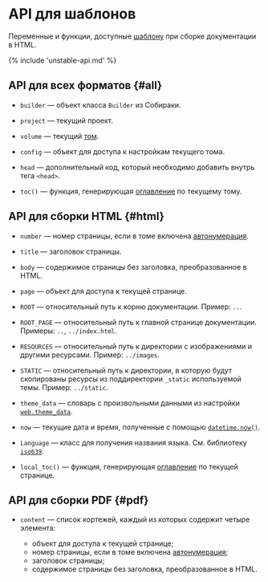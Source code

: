 # API для шаблонов

Переменные и функции, доступные [шаблону](../build-html/web-customization.md#template) при сборке документации в HTML.

{% include 'unstable-api.md' %}

## API для всех форматов {#all}

- `builder` — объект класса `Builder` из Собираки.

- `project` — текущий проект.

- `volume` — текущий [том](../overview/terms.md).

- `config` — объект для доступа к настройкам текущего тома.

- `head` — дополнительный код, который необходимо добавить внутрь тега `<head>`.

- `toc()` — функция, генерирующая [оглавление](../overview/files.md#toc) по текущему тому.

## API для сборки HTML {#html}

- `number` — номер страницы, если в томе включена [автонумерация](../overview/files.md#autonumeration).

- `title` — заголовок страницы.

- `body` — содержимое страницы без заголовка, преобразованное в HTML.

- `page` — объект для доступа к текущей странице.

- `ROOT` — относительный путь к корню документации. Пример: `..`.

- `ROOT_PAGE` — относительный путь к главной странице документации. Примеры: `..`, `../index.html`.

- `RESOURCES` — относительный путь к директории с изображениями и другими ресурсами. Пример: `../images`.

- `STATIC` — относительный путь к директории, в которую будут скопированы ресурсы из поддиректории `_static` используемой темы. Пример: `../static`.

- `theme_data` — словарь с произвольными данными из настройки [`web.theme_data`](configuration.md#web.theme_data).

- `now` — текущие дата и время, полученные с помощью [`datetime.now()`](https://docs.python.org/3/library/datetime.html#datetime.datetime.now).

- `Language` — класс для получения названия языка. См. библиотеку [`iso639`](https://github.com/jacksonllee/iso639).

- `local_toc()` — функция, генерирующая [оглавление](../overview/files.md#toc) по текущей странице.

## API для сборки PDF {#pdf}

- `content` — список кортежей, каждый из которых содержит четыре элемента:

   - объект для доступа к текущей странице;
   - номер страницы, если в томе включена [автонумерация](../overview/files.md#autonumeration);
   - заголовок страницы;
   - содержимое страницы без заголовка, преобразованное в HTML.